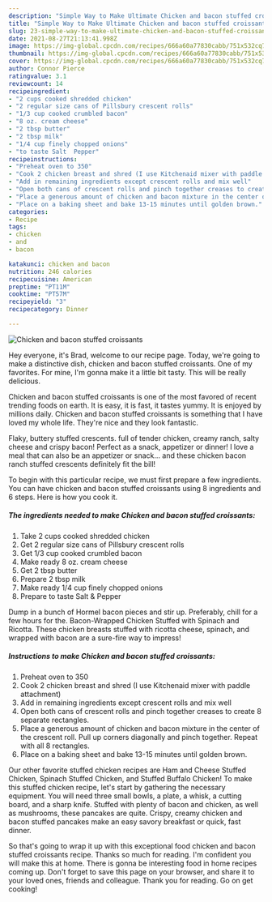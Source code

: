 ```yaml
---
description: "Simple Way to Make Ultimate Chicken and bacon stuffed croissants"
title: "Simple Way to Make Ultimate Chicken and bacon stuffed croissants"
slug: 23-simple-way-to-make-ultimate-chicken-and-bacon-stuffed-croissants
date: 2021-08-27T21:13:41.998Z
image: https://img-global.cpcdn.com/recipes/666a60a77830cabb/751x532cq70/chicken-and-bacon-stuffed-croissants-recipe-main-photo.jpg
thumbnail: https://img-global.cpcdn.com/recipes/666a60a77830cabb/751x532cq70/chicken-and-bacon-stuffed-croissants-recipe-main-photo.jpg
cover: https://img-global.cpcdn.com/recipes/666a60a77830cabb/751x532cq70/chicken-and-bacon-stuffed-croissants-recipe-main-photo.jpg
author: Connor Pierce
ratingvalue: 3.1
reviewcount: 14
recipeingredient:
- "2 cups cooked shredded chicken"
- "2 regular size cans of Pillsbury crescent rolls"
- "1/3 cup cooked crumbled bacon"
- "8 oz. cream cheese"
- "2 tbsp butter"
- "2 tbsp milk"
- "1/4 cup finely chopped onions"
- "to taste Salt  Pepper"
recipeinstructions:
- "Preheat oven to 350"
- "Cook 2 chicken breast and shred (I use Kitchenaid mixer with paddle attachment)"
- "Add in remaining ingredients except crescent rolls and mix well"
- "Open both cans of crescent rolls and pinch together creases to create 8 separate rectangles."
- "Place a generous amount of chicken and bacon mixture in the center of the crescent roll. Pull up corners diagonally and pinch together. Repeat with all 8 rectangles."
- "Place on a baking sheet and bake 13-15 minutes until golden brown."
categories:
- Recipe
tags:
- chicken
- and
- bacon

katakunci: chicken and bacon 
nutrition: 246 calories
recipecuisine: American
preptime: "PT11M"
cooktime: "PT57M"
recipeyield: "3"
recipecategory: Dinner

---
```



![Chicken and bacon stuffed croissants](https://img-global.cpcdn.com/recipes/666a60a77830cabb/751x532cq70/chicken-and-bacon-stuffed-croissants-recipe-main-photo.jpg)

Hey everyone, it's Brad, welcome to our recipe page. Today, we're going to make a distinctive dish, chicken and bacon stuffed croissants. One of my favorites. For mine, I'm gonna make it a little bit tasty. This will be really delicious.

Chicken and bacon stuffed croissants is one of the most favored of recent trending foods on earth. It is easy, it is fast, it tastes yummy. It is enjoyed by millions daily. Chicken and bacon stuffed croissants is something that I have loved my whole life. They're nice and they look fantastic.

Flaky, buttery stuffed crescents. full of tender chicken, creamy ranch, salty cheese and crispy bacon! Perfect as a snack, appetizer or dinner! I love a meal that can also be an appetizer or snack… and these chicken bacon ranch stuffed crescents definitely fit the bill!


To begin with this particular recipe, we must first prepare a few ingredients. You can have chicken and bacon stuffed croissants using 8 ingredients and 6 steps. Here is how you cook it.

<!--inarticleads1-->

##### The ingredients needed to make Chicken and bacon stuffed croissants:

1. Take 2 cups cooked shredded chicken
1. Get 2 regular size cans of Pillsbury crescent rolls
1. Get 1/3 cup cooked crumbled bacon
1. Make ready 8 oz. cream cheese
1. Get 2 tbsp butter
1. Prepare 2 tbsp milk
1. Make ready 1/4 cup finely chopped onions
1. Prepare to taste Salt & Pepper


Dump in a bunch of Hormel bacon pieces and stir up. Preferably, chill for a few hours for the. Bacon-Wrapped Chicken Stuffed with Spinach and Ricotta. These chicken breasts stuffed with ricotta cheese, spinach, and wrapped with bacon are a sure-fire way to impress! 

<!--inarticleads2-->

##### Instructions to make Chicken and bacon stuffed croissants:

1. Preheat oven to 350
1. Cook 2 chicken breast and shred (I use Kitchenaid mixer with paddle attachment)
1. Add in remaining ingredients except crescent rolls and mix well
1. Open both cans of crescent rolls and pinch together creases to create 8 separate rectangles.
1. Place a generous amount of chicken and bacon mixture in the center of the crescent roll. Pull up corners diagonally and pinch together. Repeat with all 8 rectangles.
1. Place on a baking sheet and bake 13-15 minutes until golden brown.


Our other favorite stuffed chicken recipes are Ham and Cheese Stuffed Chicken, Spinach Stuffed Chicken, and Stuffed Buffalo Chicken! To make this stuffed chicken recipe, let&#39;s start by gathering the necessary equipment. You will need three small bowls, a plate, a whisk, a cutting board, and a sharp knife. Stuffed with plenty of bacon and chicken, as well as mushrooms, these pancakes are quite. Crispy, creamy chicken and bacon stuffed pancakes make an easy savory breakfast or quick, fast dinner. 

So that's going to wrap it up with this exceptional food chicken and bacon stuffed croissants recipe. Thanks so much for reading. I'm confident you will make this at home. There is gonna be interesting food in home recipes coming up. Don't forget to save this page on your browser, and share it to your loved ones, friends and colleague. Thank you for reading. Go on get cooking!
